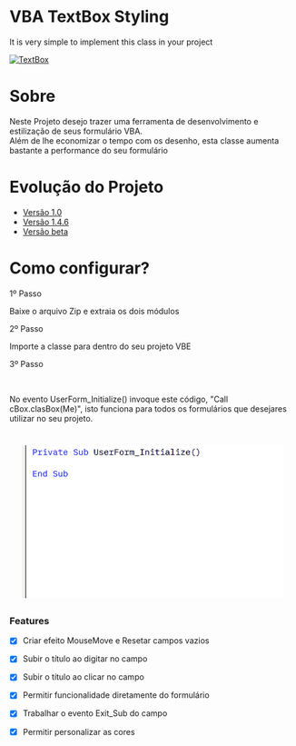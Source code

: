 # VBA TextBox Styling

It is very simple to implement this class in your project

<a href="https://tukeya.herokuapp.com" target="_blank"><img src="https://miro.medium.com/max/700/0*KvBjxdkU_J5IXgXI" alt="TextBox" style="height: 51px !important;width: 217px !important;" ></a>

# Sobre
<p>Neste Projeto desejo trazer uma ferramenta de desenvolvimento e estilização de seus formulário VBA. <br />
Além de lhe economizar o tempo com os desenho, esta classe aumenta bastante a performance do seu formulário
</p>

# Evolução do Projeto

* [Versão 1.0]((#Sobre))
* [Versão 1.4.6](https://raw.githubusercontent.com/ricardocamisa/rcTextBox/main/ClsTextBox%20Version%201.4.6.zip)
* [Versão beta]((#versaobeta))


# Como configurar?

<p>1º Passo</p>
Baixe o arquivo Zip e extraia os dois módulos<br/>
<p>2º Passo</p>
<p>Importe a classe para dentro do seu projeto VBE</p>
<p>3º Passo</p><br/>
<p>No evento UserForm_Initialize() invoque este código, "Call cBox.clasBox(Me)", isto funciona para todos os formulários que desejares utilizar no seu projeto.</p>
<h1 align="center">
    <img alt="Readme" title="Readme" src="./Animation.gif">
</h1>

### Features

- [x] Criar efeito MouseMove e Resetar campos vazios
- [x] Subir o título ao digitar no campo 
- [x] Subir o título ao clicar no campo
- [x] Permitir funcionalidade diretamente do formulário
- [x] Trabalhar o evento Exit_Sub do campo
- [x] Permitir personalizar as cores



